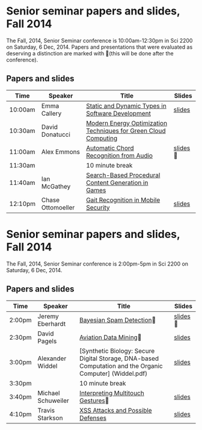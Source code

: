 # Senior seminar papers and slides, Fall 2014

The Fall, 2014, Senior Seminar conference is 10:00am-12:30pm in Sci 2200 on Saturday, 6 Dec, 2014.
 Papers and presentations that were evaluated as deserving a distinction are marked with 🌟(this will be done after the conference). 

## Papers and slides

| Time | Speaker  | Title       | Slides  |
| -----|----------|-------------|---------|
| 10:00am | Emma Callery | [Static and Dynamic Types in Software Development](Callery.pdf) | [slides](Calleryslides.pdf) |
| 10:30am | David Donatucci  | [Modern Energy Optimization Techniques for Green Cloud Computing ](Donatucci.pdf) |
| 11:00am | Alex Emmons  | [Automatic Chord Recognition from Audio](Emmons.pdf) | [slides](Emmonsslides.pdf) 🌟|
| 11:30am | | 10 minute break 
| 11:40am | Ian McGathey  | [Search-Based Procedural Content Generation in Games](McGathey.pdf) | 
| 12:10pm | Chase Ottomoeller  | [Gait Recognition in Mobile Security](Ottomoeller.pdf) | [slides](Ottomoellerslides.pdf) |

# Senior seminar papers and slides, Fall 2014

The Fall, 2014, Senior Seminar conference is 2:00pm-5pm in Sci 2200 on Saturday, 6 Dec, 2014.

## Papers and slides

| Time | Speaker  | Title       | Slides  |
| -----|----------|-------------|---------|
| 2:00pm | Jeremy Eberhardt  | [ Bayesian Spam Detection](Eberhardt.pdf)🌟 | [slides](Eberhardtslides.pdf) 🌟|
| 2:30pm| David Pagels  | [ Aviation Data Mining](Pagels.pdf)🌟 | [slides](Pagelsslides.pdf) |
| 3:00pm | Alexander Widdel |  	[Synthetic Biology: Secure Digital Storage, DNA-based Computation and the Organic Computer] (Widdel.pdf)| [slides](Widdelslides.pdf) |
| 3:30pm | | 10 minute break
| 3:40pm |Michael Schuweiler  | [ Interpreting Multitouch Gestures](Schuweiler.pdf)🌟 | [slides](Schuweilerslides.pdf) |
| 4:10pm |Travis Starkson | [XSS Attacks and Possible Defenses](Starkson.pdf) | [slides](Starksonslides.pdf) |
